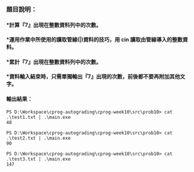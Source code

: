 ### 題目說明：
#### *計算『7』出現在整數資料列中的次數。
#### *運用作業中所使用的讀取管線(|)資料的技巧，用 cin 讀取由管線導入的整數資料。
#### *累計『7』出現在整數資料列中的次數。
#### *資料輸入結束時，只需單獨輸出『7』出現的次數，前後都不要再附加其他文字。

#### 輸出結果：

```text
PS D:\Workspace\cprog-autograding\cprog-week10\src\prob10> cat .\test1.txt | .\main.exe
48

PS D:\Workspace\cprog-autograding\cprog-week10\src\prob10> cat .\test2.txt | .\main.exe
90

PS D:\Workspace\cprog-autograding\cprog-week10\src\prob10> cat .\test3.txt | .\main.exe
147
```
